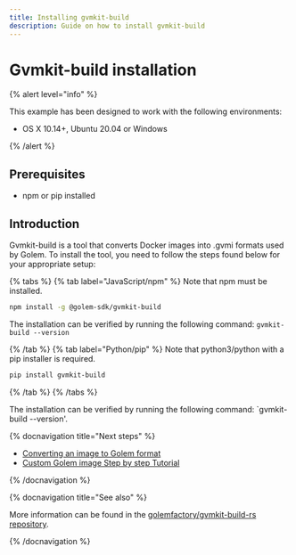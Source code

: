 ```yaml
---
title: Installing gvmkit-build
description: Guide on how to install gvmkit-build
---
```


# Gvmkit-build installation

{% alert level="info" %}

This example has been designed to work with the following environments:

- OS X 10.14+, Ubuntu 20.04 or Windows

{% /alert %}

## Prerequisites

- npm or pip installed


## Introduction

Gvmkit-build is a tool that converts Docker images into .gvmi formats used by Golem. To install the tool, you need to follow the steps found below for your appropriate setup:


{% tabs %}
{% tab label="JavaScript/npm" %}
Note that npm must be installed.
    
```bash
npm install -g @golem-sdk/gvmkit-build
```

The installation can be verified by running the following command: `gvmkit-build --version`

{% /tab %}
{% tab label="Python/pip" %}
Note that python3/python with a pip installer is required.
    
```bash
pip install gvmkit-build
```

{% /tab %}
{% /tabs %}

The installation can be verified by running the following command: `gvmkit-build --version'.


{% docnavigation title="Next steps" %}

- [Converting an image to Golem format](/docs/creators/javascript/examples/tools/converting-docker-image-to-golem-format)
- [Custom Golem image Step by step Tutorial](/docs/creators/javascript/tutorials/building-custom-image)

{% /docnavigation %}

{% docnavigation title="See also" %}

More information can be found in the [golemfactory/gvmkit-build-rs repository](https://github.com/golemfactory/gvmkit-build-rs).

{% /docnavigation %}

 